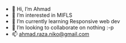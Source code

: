- 👋 Hi, I’m Ahmad
- 👀 I’m interested in MIFLS
- 🌱 I’m currently learning Responsive web dev
- 💞️ I’m looking to collaborate on nothing :-p
- 📫 ahmad.raza.niko@gmail.com

<!---
ahmadrazaniko/ahmadrazaniko is a ✨ special ✨ repository because its `README.md` (this file) appears on your GitHub profile.
You can click the Preview link to take a look at your changes.
--->
